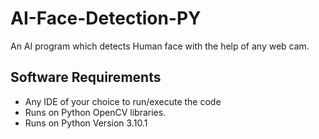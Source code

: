 # AI-Face-Detection-PY
An AI program which detects Human face with the help of any web cam.

## Software Requirements

- Any IDE of your choice to run/execute the code
- Runs on Python OpenCV libraries.
- Runs on Python Version 3.10.1
